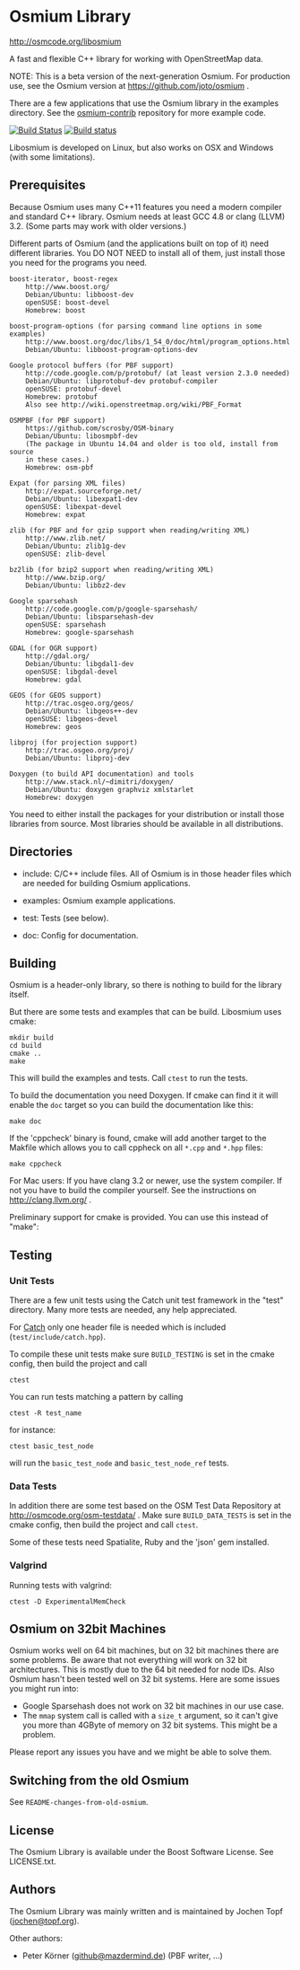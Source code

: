 # Osmium Library

http://osmcode.org/libosmium

A fast and flexible C++ library for working with OpenStreetMap data.

NOTE: This is a beta version of the next-generation Osmium. For production
use, see the Osmium version at https://github.com/joto/osmium .

There are a few applications that use the Osmium library in the examples
directory. See the [osmium-contrib](http://github.com/osmcode/osmium-contrib)
repository for more example code.

[![Build Status](https://secure.travis-ci.org/osmcode/libosmium.png)](http://travis-ci.org/osmcode/libosmium)
[![Build status](https://ci.appveyor.com/api/projects/status/mkbg6e6stdgq7c1b?svg=true)](https://ci.appveyor.com/project/Mapbox/libosmium)

Libosmium is developed on Linux, but also works on OSX and Windows (with some
limitations).

## Prerequisites

Because Osmium uses many C++11 features you need a modern compiler and standard
C++ library. Osmium needs at least GCC 4.8 or clang (LLVM) 3.2. (Some parts may
work with older versions.)

Different parts of Osmium (and the applications built on top of it) need
different libraries. You DO NOT NEED to install all of them, just install those
you need for the programs you need.

    boost-iterator, boost-regex
        http://www.boost.org/
        Debian/Ubuntu: libboost-dev
        openSUSE: boost-devel
        Homebrew: boost

    boost-program-options (for parsing command line options in some examples)
        http://www.boost.org/doc/libs/1_54_0/doc/html/program_options.html
        Debian/Ubuntu: libboost-program-options-dev

    Google protocol buffers (for PBF support)
        http://code.google.com/p/protobuf/ (at least version 2.3.0 needed)
        Debian/Ubuntu: libprotobuf-dev protobuf-compiler
        openSUSE: protobuf-devel
        Homebrew: protobuf
        Also see http://wiki.openstreetmap.org/wiki/PBF_Format

    OSMPBF (for PBF support)
        https://github.com/scrosby/OSM-binary
        Debian/Ubuntu: libosmpbf-dev
        (The package in Ubuntu 14.04 and older is too old, install from source
        in these cases.)
        Homebrew: osm-pbf

    Expat (for parsing XML files)
        http://expat.sourceforge.net/
        Debian/Ubuntu: libexpat1-dev
        openSUSE: libexpat-devel
        Homebrew: expat

    zlib (for PBF and for gzip support when reading/writing XML)
        http://www.zlib.net/
        Debian/Ubuntu: zlib1g-dev
        openSUSE: zlib-devel

    bz2lib (for bzip2 support when reading/writing XML)
        http://www.bzip.org/
        Debian/Ubuntu: libbz2-dev

    Google sparsehash
        http://code.google.com/p/google-sparsehash/
        Debian/Ubuntu: libsparsehash-dev
        openSUSE: sparsehash
        Homebrew: google-sparsehash

    GDAL (for OGR support)
        http://gdal.org/
        Debian/Ubuntu: libgdal1-dev
        openSUSE: libgdal-devel
        Homebrew: gdal

    GEOS (for GEOS support)
        http://trac.osgeo.org/geos/
        Debian/Ubuntu: libgeos++-dev
        openSUSE: libgeos-devel
        Homebrew: geos

    libproj (for projection support)
        http://trac.osgeo.org/proj/
        Debian/Ubuntu: libproj-dev

    Doxygen (to build API documentation) and tools
        http://www.stack.nl/~dimitri/doxygen/
        Debian/Ubuntu: doxygen graphviz xmlstarlet
        Homebrew: doxygen

You need to either install the packages for your distribution or install those
libraries from source. Most libraries should be available in all distributions.


## Directories

* include: C/C++ include files. All of Osmium is in those header files which
  are needed for building Osmium applications.

* examples: Osmium example applications.

* test: Tests (see below).

* doc: Config for documentation.


## Building

Osmium is a header-only library, so there is nothing to build for the
library itself.

But there are some tests and examples that can be build. Libosmium uses
cmake:

    mkdir build
    cd build
    cmake ..
    make

This will build the examples and tests. Call `ctest` to run the tests.

To build the documentation you need Doxygen. If cmake can find it it will
enable the `doc` target so you can build the documentation like this:

    make doc

If the 'cppcheck' binary is found, cmake will add another target to the
Makfile which allows you to call cppheck on all `*.cpp` and `*.hpp` files:

    make cppcheck

For Mac users: If you have clang 3.2 or newer, use the system compiler.
If not you have to build the compiler yourself. See the instructions
on http://clang.llvm.org/ .

Preliminary support for cmake is provided. You can use this instead of "make":


## Testing

### Unit Tests

There are a few unit tests using the Catch unit test framework in the "test"
directory. Many more tests are needed, any help appreciated.

For [Catch](https://github.com/philsquared/Catch/) only one header file is
needed which is included (`test/include/catch.hpp`).

To compile these unit tests make sure `BUILD_TESTING` is set in the cmake
config, then build the project and call

    ctest

You can run tests matching a pattern by calling

    ctest -R test_name

for instance:

    ctest basic_test_node

will run the `basic_test_node` and `basic_test_node_ref` tests.

### Data Tests

In addition there are some test based on the OSM Test Data Repository at
http://osmcode.org/osm-testdata/ . Make sure `BUILD_DATA_TESTS` is set in the
cmake config, then build the project and call `ctest`.

Some of these tests need Spatialite, Ruby and the 'json' gem installed.

### Valgrind

Running tests with valgrind:

    ctest -D ExperimentalMemCheck


## Osmium on 32bit Machines

Osmium works well on 64 bit machines, but on 32 bit machines there are some
problems. Be aware that not everything will work on 32 bit architectures.
This is mostly due to the 64 bit needed for node IDs. Also Osmium hasn't been
tested well on 32 bit systems. Here are some issues you might run into:

* Google Sparsehash does not work on 32 bit machines in our use case.
* The `mmap` system call is called with a `size_t` argument, so it can't
  give you more than 4GByte of memory on 32 bit systems. This might be a
  problem.

Please report any issues you have and we might be able to solve them.


## Switching from the old Osmium

See `README-changes-from-old-osmium`.


## License

The Osmium Library is available under the Boost Software License. See
LICENSE.txt.


## Authors

The Osmium Library was mainly written and is maintained by Jochen Topf
(jochen@topf.org).

Other authors:
* Peter Körner (github@mazdermind.de) (PBF writer, ...)

